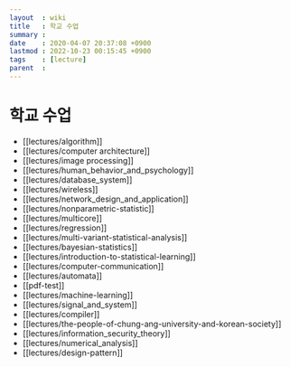 ```yaml
---
layout  : wiki
title   : 학교 수업
summary :
date    : 2020-04-07 20:37:08 +0900
lastmod : 2022-10-23 00:15:45 +0900
tags    : [lecture]
parent  :
---
```


# 학교 수업
* [[lectures/algorithm]]
* [[lectures/computer architecture]]
* [[lectures/image processing]]
* [[lectures/human_behavior_and_psychology]]
* [[lectures/database_system]]
* [[lectures/wireless]]
* [[lectures/network_design_and_application]]
* [[lectures/nonparametric-statistic]]
* [[lectures/multicore]]
* [[lectures/regression]]
* [[lectures/multi-variant-statistical-analysis]]
* [[lectures/bayesian-statistics]]
* [[lectures/introduction-to-statistical-learning]]
* [[lectures/computer-communication]]
* [[lectures/automata]]
* [[pdf-test]]
* [[lectures/machine-learning]]
* [[lectures/signal_and_system]]
* [[lectures/compiler]]
* [[lectures/the-people-of-chung-ang-university-and-korean-society]]
* [[lectures/information_security_theory]]
* [[lectures/numerical_analysis]]
* [[lectures/design-pattern]]
